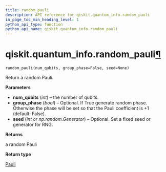 ```yaml
---
title: random_pauli
description: API reference for qiskit.quantum_info.random_pauli
in_page_toc_min_heading_level: 1
python_api_type: function
python_api_name: qiskit.quantum_info.random_pauli
---
```


# qiskit.quantum\_info.random\_pauli[¶](#qiskit-quantum-info-random-pauli "Permalink to this headline")

<span id="qiskit.quantum_info.random_pauli" />

`random_pauli(num_qubits, group_phase=False, seed=None)`

Return a random Pauli.

**Parameters**

*   **num\_qubits** (*int*) – the number of qubits.
*   **group\_phase** (*bool*) – Optional. If True generate random phase. Otherwise the phase will be set so that the Pauli coefficient is +1 (default: False).
*   **seed** (*int or np.random.Generator*) – Optional. Set a fixed seed or generator for RNG.

**Returns**

a random Pauli

**Return type**

[Pauli](qiskit.quantum_info.Pauli "qiskit.quantum_info.Pauli")

